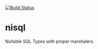 [![Build Status](https://travis-ci.org/cihangir/nisql.svg?branch=master)](https://travis-ci.org/cihangir/nisql)

# nisql
Nullable SQL Types with proper marshalers

